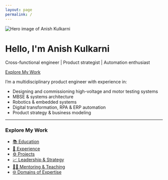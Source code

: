 ```yaml
---
layout: page
permalink: /
---
```

<div class="hero">
  <div class="hero-image">
    <img src="https://anikulkarn.github.io/portfolio/assets/img/anish_dp.jpg" alt="Hero image of Anish Kulkarni" />
    <div class="hero-text">
      <h1>Hello, I'm Anish Kulkarni</h1>
      <p>Cross-functional engineer | Product strategist | Automation enthusiast</p>
      <p><a href="https://anikulkarn.github.io/portfolio/projects/" class="button">Explore My Work</a></p>
    </div>
  </div>
</div>

I’m a multidisciplinary product engineer with experience in:

- Designing and commissioning high-voltage and motor testing systems
- MBSE & systems architecture
- Robotics & embedded systems
- Digital transformation, RPA & ERP automation
- Product strategy & business modeling

---

### Explore My Work

- [📚 Education](education)
- [💼 Experience](experience)
- [⚙️ Projects](projects)
- [📈 Leadership & Strategy](leadership)
- [🧑‍🏫 Mentoring & Teaching](mentoring)
- [🌐 Domains of Expertise](domains)
